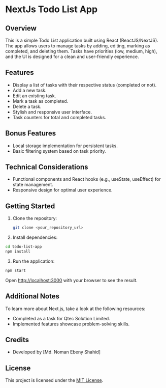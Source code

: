 # NextJs Todo List App

## Overview

This is a simple Todo List application built using React (ReactJS/NextJS). The app allows users to manage tasks by adding, editing, marking as completed, and deleting them. Tasks have priorities (low, medium, high), and the UI is designed for a clean and user-friendly experience.

## Features

- Display a list of tasks with their respective status (completed or not).
- Add a new task.
- Edit an existing task.
- Mark a task as completed.
- Delete a task.
- Stylish and responsive user interface.
- Task counters for total and completed tasks.

## Bonus Features

- Local storage implementation for persistent tasks.
- Basic filtering system based on task priority.

## Technical Considerations

- Functional components and React hooks (e.g., useState, useEffect) for state management.
- Responsive design for optimal user experience.

## Getting Started

1. Clone the repository:

   ```bash
   git clone <your_repository_url>
   ```

2. Install dependencies:

```bash
cd todo-list-app
npm install
```

3. Run the application:

```bash
npm start
```

Open [http://localhost:3000](http://localhost:3000) with your browser to see the result.

## Additional Notes

To learn more about Next.js, take a look at the following resources:

- Completed as a task for Qtec Solution Limited.
- Implemented features showcase problem-solving skills.

## Credits

- Developed by [Md. Noman Ebeny Shahid]

## License

This project is licensed under the [MIT License](LICENSE).
